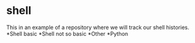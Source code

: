 # shell
This in an example of a repository where we will track our shell histories.
*Shell basic
*Shell not so basic
*Other
*Python

